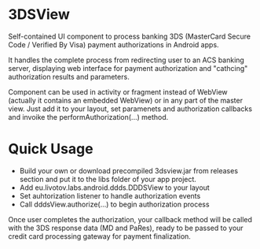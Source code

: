 3DSView
=======

Self-contained UI component to process banking 3DS (MasterCard Secure Code / Verified By Visa) payment 
authorizations in Android apps.

It handles the complete process from redirecting user to an ACS banking server, displaying web interface for payment 
authorization and "cathcing" authorization results and parameters.

Component can be used in activity or fragment instead of WebView (actually it contains an embedded WebView) or in any
part of the master view. Just add it to your layout, set paramenets and authorization callbacks and invoike 
the performAuthorization(...) method.



# Quick Usage

- Build your own or download precompiled 3dsview.jar from releases section and put it to the libs folder of your app project.
- Add eu.livotov.labs.android.ddds.DDDSView to your layout
- Set auhtorization listener to handle authorization events
- Call dddsView.authorize(...) to begin authorization process

Once user completes the authorization, your callback method will be called with the 3DS response data (MD and PaRes), 
ready to be passed to your credit card processing gateway for payment finalization.
